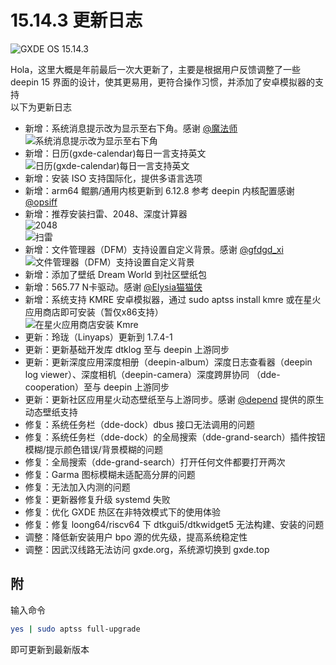 # 15.14.3 更新日志


![GXDE OS 15.14.3](/news/15.14.3/main.png)  


Hola，这里大概是年前最后一次大更新了，主要是根据用户反馈调整了一些 deepin 15 界面的设计，使其更易用，更符合操作习惯，并添加了安卓模拟器的支持  
以下为更新日志  

- 新增：系统消息提示改为显示至右下角。感谢 [@魔法师](https://bbs.deepin.org.cn/user/101467)  
  ![系统消息提示改为显示至右下角](/news/15.14.3/bottom-tips.png)
- 新增：日历(gxde-calendar)每日一言支持英文
  ![日历(gxde-calendar)每日一言支持英文](/news/15.14.3/gxde-calendar.png)
- 新增：安装 ISO 支持国际化，提供多语言选项
- 新增：arm64 鲲鹏/通用内核更新到 6.12.8 参考 deepin 内核配置感谢 [@opsiff](https://github.com/opsiff)
- 新增：推荐安装扫雷、2048、深度计算器  
  ![2048](/news/15.14.3/2048.png)  
  ![扫雷](/news/15.14.3/minesweep.png)  
- 新增：文件管理器（DFM）支持设置自定义背景。感谢 [@gfdgd_xi](https://bbs.deepin.org.cn/user/239113)
  ![文件管理器（DFM）支持设置自定义背景](/news/15.14.3/dde-file-manager.png) 
- 新增：添加了壁纸 Dream World 到社区壁纸包
- 新增：565.77 N卡驱动。感谢 [@Elysia猫猫侠](https://bbs.deepin.org.cn/user/300575)
- 新增：系统支持 KMRE 安卓模拟器，通过 sudo aptss install kmre 或在星火应用商店即可安装（暂仅x86支持）  
  ![在星火应用商店安装 Kmre](/news/15.14.3/kmre-on-spark-store.png)  
- 更新：玲珑（Linyaps）更新到 1.7.4-1
- 更新：更新基础开发库 dtklog 至与 deepin 上游同步
- 更新：更新深度应用深度相册（deepin-album）深度日志查看器（deepin log viewer）、深度相机（deepin-camera）深度跨屏协同 （dde-cooperation）至与 deepin 上游同步
- 更新：更新社区应用星火动态壁纸至与上游同步。感谢 [@depend](https://bbs.deepin.org.cn/user/262214) 提供的原生动态壁纸支持
- 修复：系统任务栏（dde-dock）dbus 接口无法调用的问题
- 修复：系统任务栏（dde-dock）的全局搜索（dde-grand-search）插件按钮模糊/提示颜色错误/背景模糊的问题
- 修复：全局搜索（dde-grand-search）打开任何文件都要打开两次
- 修复：Garma 图标模糊未适配高分屏的问题
- 修复：无法加入内测的问题
- 修复：更新器修复升级 systemd 失败
- 修复：优化 GXDE 热区在非特效模式下的使用体验
- 修复：修复 loong64/riscv64 下 dtkgui5/dtkwidget5 无法构建、安装的问题
- 调整：降低新安装用户 bpo 源的优先级，提高系统稳定性
- 调整：因武汉线路无法访问 gxde.org，系统源切换到 gxde.top

## 附
输入命令  
```bash
yes | sudo aptss full-upgrade
```  
即可更新到最新版本  